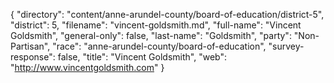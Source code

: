 {
  "directory": "content/anne-arundel-county/board-of-education/district-5",
  "district": 5,
  "filename": "vincent-goldsmith.md",
  "full-name": "Vincent Goldsmith",
  "general-only": false,
  "last-name": "Goldsmith",
  "party": "Non-Partisan",
  "race": "anne-arundel-county/board-of-education",
  "survey-response": false,
  "title": "Vincent Goldsmith",
  "web": "http://www.vincentgoldsmith.com"
}
